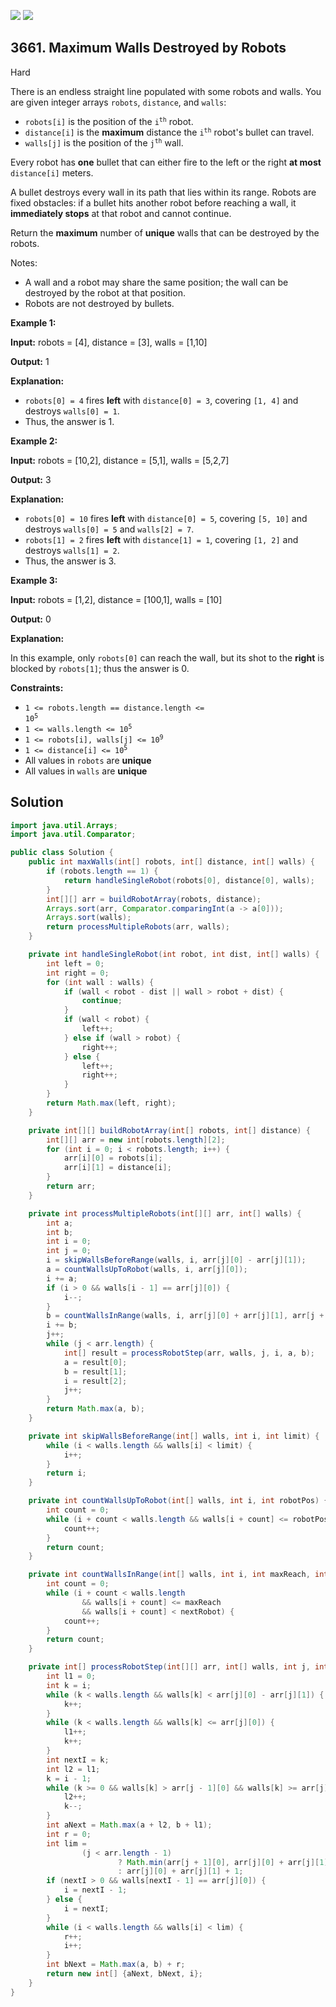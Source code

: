 [![](https://img.shields.io/github/stars/javadev/LeetCode-in-Java?label=Stars&style=flat-square)](https://github.com/javadev/LeetCode-in-Java)
[![](https://img.shields.io/github/forks/javadev/LeetCode-in-Java?label=Fork%20me%20on%20GitHub%20&style=flat-square)](https://github.com/javadev/LeetCode-in-Java/fork)

## 3661\. Maximum Walls Destroyed by Robots

Hard

There is an endless straight line populated with some robots and walls. You are given integer arrays `robots`, `distance`, and `walls`:

*   `robots[i]` is the position of the <code>i<sup>th</sup></code> robot.
*   `distance[i]` is the **maximum** distance the <code>i<sup>th</sup></code> robot's bullet can travel.
*   `walls[j]` is the position of the <code>j<sup>th</sup></code> wall.

Every robot has **one** bullet that can either fire to the left or the right **at most** `distance[i]` meters.

A bullet destroys every wall in its path that lies within its range. Robots are fixed obstacles: if a bullet hits another robot before reaching a wall, it **immediately stops** at that robot and cannot continue.

Return the **maximum** number of **unique** walls that can be destroyed by the robots.

Notes:

*   A wall and a robot may share the same position; the wall can be destroyed by the robot at that position.
*   Robots are not destroyed by bullets.

**Example 1:**

**Input:** robots = [4], distance = [3], walls = [1,10]

**Output:** 1

**Explanation:**

*   `robots[0] = 4` fires **left** with `distance[0] = 3`, covering `[1, 4]` and destroys `walls[0] = 1`.
*   Thus, the answer is 1.

**Example 2:**

**Input:** robots = [10,2], distance = [5,1], walls = [5,2,7]

**Output:** 3

**Explanation:**

*   `robots[0] = 10` fires **left** with `distance[0] = 5`, covering `[5, 10]` and destroys `walls[0] = 5` and `walls[2] = 7`.
*   `robots[1] = 2` fires **left** with `distance[1] = 1`, covering `[1, 2]` and destroys `walls[1] = 2`.
*   Thus, the answer is 3.

**Example 3:**

**Input:** robots = [1,2], distance = [100,1], walls = [10]

**Output:** 0

**Explanation:**

In this example, only `robots[0]` can reach the wall, but its shot to the **right** is blocked by `robots[1]`; thus the answer is 0.

**Constraints:**

*   <code>1 <= robots.length == distance.length <= 10<sup>5</sup></code>
*   <code>1 <= walls.length <= 10<sup>5</sup></code>
*   <code>1 <= robots[i], walls[j] <= 10<sup>9</sup></code>
*   <code>1 <= distance[i] <= 10<sup>5</sup></code>
*   All values in `robots` are **unique**
*   All values in `walls` are **unique**

## Solution

```java
import java.util.Arrays;
import java.util.Comparator;

public class Solution {
    public int maxWalls(int[] robots, int[] distance, int[] walls) {
        if (robots.length == 1) {
            return handleSingleRobot(robots[0], distance[0], walls);
        }
        int[][] arr = buildRobotArray(robots, distance);
        Arrays.sort(arr, Comparator.comparingInt(a -> a[0]));
        Arrays.sort(walls);
        return processMultipleRobots(arr, walls);
    }

    private int handleSingleRobot(int robot, int dist, int[] walls) {
        int left = 0;
        int right = 0;
        for (int wall : walls) {
            if (wall < robot - dist || wall > robot + dist) {
                continue;
            }
            if (wall < robot) {
                left++;
            } else if (wall > robot) {
                right++;
            } else {
                left++;
                right++;
            }
        }
        return Math.max(left, right);
    }

    private int[][] buildRobotArray(int[] robots, int[] distance) {
        int[][] arr = new int[robots.length][2];
        for (int i = 0; i < robots.length; i++) {
            arr[i][0] = robots[i];
            arr[i][1] = distance[i];
        }
        return arr;
    }

    private int processMultipleRobots(int[][] arr, int[] walls) {
        int a;
        int b;
        int i = 0;
        int j = 0;
        i = skipWallsBeforeRange(walls, i, arr[j][0] - arr[j][1]);
        a = countWallsUpToRobot(walls, i, arr[j][0]);
        i += a;
        if (i > 0 && walls[i - 1] == arr[j][0]) {
            i--;
        }
        b = countWallsInRange(walls, i, arr[j][0] + arr[j][1], arr[j + 1][0]);
        i += b;
        j++;
        while (j < arr.length) {
            int[] result = processRobotStep(arr, walls, j, i, a, b);
            a = result[0];
            b = result[1];
            i = result[2];
            j++;
        }
        return Math.max(a, b);
    }

    private int skipWallsBeforeRange(int[] walls, int i, int limit) {
        while (i < walls.length && walls[i] < limit) {
            i++;
        }
        return i;
    }

    private int countWallsUpToRobot(int[] walls, int i, int robotPos) {
        int count = 0;
        while (i + count < walls.length && walls[i + count] <= robotPos) {
            count++;
        }
        return count;
    }

    private int countWallsInRange(int[] walls, int i, int maxReach, int nextRobot) {
        int count = 0;
        while (i + count < walls.length
                && walls[i + count] <= maxReach
                && walls[i + count] < nextRobot) {
            count++;
        }
        return count;
    }

    private int[] processRobotStep(int[][] arr, int[] walls, int j, int i, int a, int b) {
        int l1 = 0;
        int k = i;
        while (k < walls.length && walls[k] < arr[j][0] - arr[j][1]) {
            k++;
        }
        while (k < walls.length && walls[k] <= arr[j][0]) {
            l1++;
            k++;
        }
        int nextI = k;
        int l2 = l1;
        k = i - 1;
        while (k >= 0 && walls[k] > arr[j - 1][0] && walls[k] >= arr[j][0] - arr[j][1]) {
            l2++;
            k--;
        }
        int aNext = Math.max(a + l2, b + l1);
        int r = 0;
        int lim =
                (j < arr.length - 1)
                        ? Math.min(arr[j + 1][0], arr[j][0] + arr[j][1] + 1)
                        : arr[j][0] + arr[j][1] + 1;
        if (nextI > 0 && walls[nextI - 1] == arr[j][0]) {
            i = nextI - 1;
        } else {
            i = nextI;
        }
        while (i < walls.length && walls[i] < lim) {
            r++;
            i++;
        }
        int bNext = Math.max(a, b) + r;
        return new int[] {aNext, bNext, i};
    }
}
```
